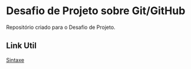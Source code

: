 # Desafio de Projeto sobre Git/GitHub
Repositório criado para o Desafio de Projeto.

## Link Util
[Sintaxe](https://markdown.net.br/sintaxe-basica/)
